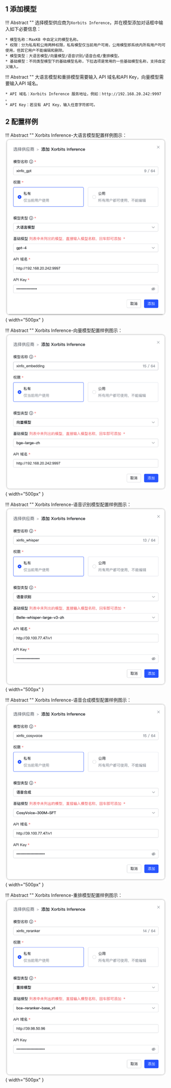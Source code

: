 ## 1 添加模型

!!! Abstract ""
    选择模型供应商为`Xorbits Inference`，并在模型添加对话框中输入如下必要信息：

    * 模型名称：MaxKB 中自定义的模型名称。    
    * 权限：分为私有和公用两种权限，私有模型仅当前用户可用，公用模型即系统内所有用户均可使用，但其它用户不能编辑和删除。    
    * 模型类型：大语言模型/向量模型/语音识别/语音合成/重排模型。   
    * 基础模型：不同类型模型下的基础模型名称，下拉选项是常用的一些基础模型名称，支持自定义输入。  

!!! Abstract "" 
    大语言模型和重排模型需要输入 API 域名和API Key，向量模型需要输入API 域名。

    * API 域名：Xorbits Inference 服务地址，例如：http://192.168.20.242:9997 。 
    * API Key：若没有 API Key，输入任意字符即可。

## 2 配置样例

!!! Abstract ""
    Xorbits Inference-大语言模型配置样例图示：
![Xorbits Inference](../../img/model/xinfo_llm.png){ width="500px" }

!!! Abstract ""
    Xorbits Inference-向量模型配置样例图示：
![Xorbits Inference](../../img/model/xinfo_embed.png){ width="500px" }

!!! Abstract ""
    Xorbits Inference-语音识别模型配置样例图示：
![Xorbits Inference](../../img/model/xinfo_asr.png){ width="500px" }

!!! Abstract ""
    Xorbits Inference-语音合成模型配置样例图示：
![Xorbits Inference](../../img/model/xinfo_tts.png){ width="500px" }

!!! Abstract ""
    Xorbits Inference-重排模型配置样例图示：
![Xorbits Inference](../../img/model/xinfo_reranker.png){ width="500px" }